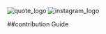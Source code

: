 ![quote_logo](https://github.com/ankitpansuriya/horizons/blob/master/00-Design%20Assets/01-Logo/Quote_logo_1.png)
![instagram_logo](https://github.com/ankitpansuriya/horizons/blob/master/00-Design%20Assets/01-Logo/Instagram_ID_black.png)

##contribution Guide